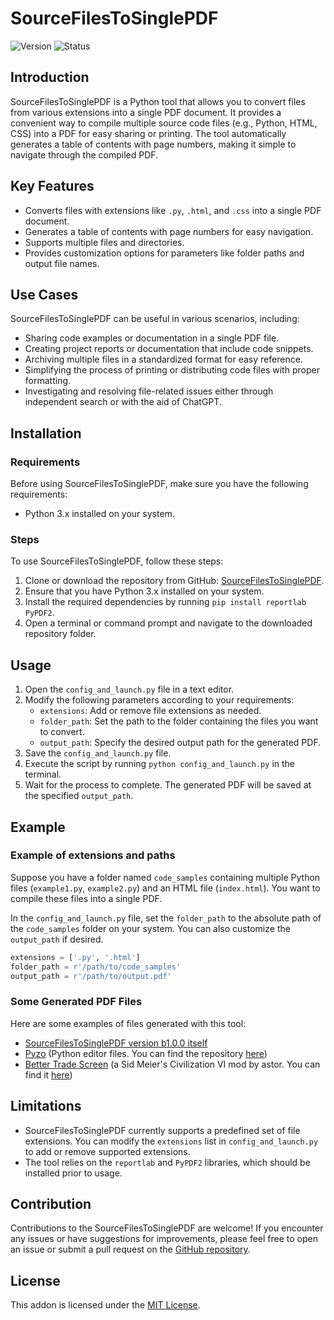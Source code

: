 # SourceFilesToSinglePDF

![Version](https://img.shields.io/badge/version-b1.0.0-blue.svg)
![Status](https://img.shields.io/badge/status-beta-orange.svg)

## Introduction
SourceFilesToSinglePDF is a Python tool that allows you to convert files from various extensions into a single PDF document. It provides a convenient way to compile multiple source code files (e.g., Python, HTML, CSS) into a PDF for easy sharing or printing. The tool automatically generates a table of contents with page numbers, making it simple to navigate through the compiled PDF.

## Key Features
- Converts files with extensions like `.py`, `.html`, and `.css` into a single PDF document.
- Generates a table of contents with page numbers for easy navigation.
- Supports multiple files and directories.
- Provides customization options for parameters like folder paths and output file names.

## Use Cases

SourceFilesToSinglePDF can be useful in various scenarios, including:
- Sharing code examples or documentation in a single PDF file.
- Creating project reports or documentation that include code snippets.
- Archiving multiple files in a standardized format for easy reference.
- Simplifying the process of printing or distributing code files with proper formatting.
- Investigating and resolving file-related issues either through independent search or with the aid of ChatGPT.

## Installation

### Requirements
Before using SourceFilesToSinglePDF, make sure you have the following requirements:

- Python 3.x installed on your system.

### Steps

To use SourceFilesToSinglePDF, follow these steps:

1. Clone or download the repository from GitHub: [SourceFilesToSinglePDF]([link_to_repository](https://github.com/Vilnante/SourceFilesToSinglePDF/)).
2. Ensure that you have Python 3.x installed on your system.
3. Install the required dependencies by running `pip install reportlab PyPDF2`.
4. Open a terminal or command prompt and navigate to the downloaded repository folder.


## Usage
1. Open the `config_and_launch.py` file in a text editor.
2. Modify the following parameters according to your requirements:
   - `extensions`: Add or remove file extensions as needed.
   - `folder_path`: Set the path to the folder containing the files you want to convert.
   - `output_path`: Specify the desired output path for the generated PDF.
3. Save the `config_and_launch.py` file.
4. Execute the script by running `python config_and_launch.py` in the terminal.
5. Wait for the process to complete. The generated PDF will be saved at the specified `output_path`.

## Example

### Example of extensions and paths
Suppose you have a folder named `code_samples` containing multiple Python files (`example1.py`, `example2.py`) and an HTML file (`index.html`). You want to compile these files into a single PDF.

In the `config_and_launch.py` file, set the `folder_path` to the absolute path of the `code_samples` folder on your system. You can also customize the `output_path` if desired.

```python
extensions = ['.py', '.html']
folder_path = r'/path/to/code_samples'
output_path = r'/path/to/output.pdf'
```

### Some Generated PDF Files

Here are some examples of files generated with this tool:

- [SourceFilesToSinglePDF version b1.0.0 itself](https://github.com/Vilnante/SourceFilesToSinglePDF/files/11645248/SourceFilesToSinglePDF.pdf)
- [Pyzo](https://github.com/Vilnante/SourceFilesToSinglePDF/files/11645249/Pyzo.pdf) (Python editor files. You can find the repository [here](https://github.com/pyzo/pyzo))
- [Better Trade Screen](https://github.com/Vilnante/SourceFilesToSinglePDF/files/11645277/ModCivVI.pdf) (a Sid Meier's Civilization VI mod by astor. You can find it [here](https://steamcommunity.com/sharedfiles/filedetails/?id=873246701))

## Limitations
- SourceFilesToSinglePDF currently supports a predefined set of file extensions. You can modify the `extensions` list in `config_and_launch.py` to add or remove supported extensions.
- The tool relies on the `reportlab` and `PyPDF2` libraries, which should be installed prior to usage.

## Contribution
Contributions to the SourceFilesToSinglePDF are welcome! If you encounter any issues or have suggestions for improvements, please feel free to open an issue or submit a pull request on the [GitHub repository](https://github.com/Vilnante/SourceFilesToSinglePDF/).

## License
This addon is licensed under the [MIT License](LICENSE).
